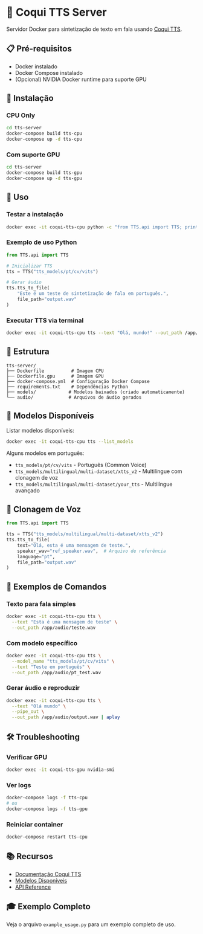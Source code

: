 # 🐸 Coqui TTS Server

Servidor Docker para sintetização de texto em fala usando [Coqui TTS](https://github.com/coqui-ai/TTS).

## 📋 Pré-requisitos

- Docker instalado
- Docker Compose instalado
- (Opcional) NVIDIA Docker runtime para suporte GPU

## 🚀 Instalação

### CPU Only

```bash
cd tts-server
docker-compose build tts-cpu
docker-compose up -d tts-cpu
```

### Com suporte GPU

```bash
cd tts-server
docker-compose build tts-gpu
docker-compose up -d tts-gpu
```

## 🎯 Uso

### Testar a instalação

```bash
docker exec -it coqui-tts-cpu python -c "from TTS.api import TTS; print('OK')"
```

### Exemplo de uso Python

```python
from TTS.api import TTS

# Inicializar TTS
tts = TTS("tts_models/pt/cv/vits")

# Gerar áudio
tts.tts_to_file(
    "Este é um teste de sintetização de fala em português.",
    file_path="output.wav"
)
```

### Executar TTS via terminal

```bash
docker exec -it coqui-tts-cpu tts --text "Olá, mundo!" --out_path /app/audio/output.wav
```

## 📁 Estrutura

```
tts-server/
├── Dockerfile          # Imagem CPU
├── Dockerfile.gpu      # Imagem GPU
├── docker-compose.yml  # Configuração Docker Compose
├── requirements.txt    # Dependências Python
├── models/            # Modelos baixados (criado automaticamente)
└── audio/             # Arquivos de áudio gerados
```

## 🔧 Modelos Disponíveis

Listar modelos disponíveis:
```bash
docker exec -it coqui-tts-cpu tts --list_models
```

Alguns modelos em português:
- `tts_models/pt/cv/vits` - Português (Common Voice)
- `tts_models/multilingual/multi-dataset/xtts_v2` - Multilíngue com clonagem de voz
- `tts_models/multilingual/multi-dataset/your_tts` - Multilíngue avançado

## 🎤 Clonagem de Voz

```python
from TTS.api import TTS

tts = TTS("tts_models/multilingual/multi-dataset/xtts_v2")
tts.tts_to_file(
    text="Olá, esta é uma mensagem de teste.",
    speaker_wav="ref_speaker.wav",  # Arquivo de referência
    language="pt",
    file_path="output.wav"
)
```

## 📝 Exemplos de Comandos

### Texto para fala simples
```bash
docker exec -it coqui-tts-cpu tts \
  --text "Esta é uma mensagem de teste" \
  --out_path /app/audio/teste.wav
```

### Com modelo específico
```bash
docker exec -it coqui-tts-cpu tts \
  --model_name "tts_models/pt/cv/vits" \
  --text "Teste em português" \
  --out_path /app/audio/pt_test.wav
```

### Gerar áudio e reproduzir
```bash
docker exec -it coqui-tts-cpu tts \
  --text "Olá mundo" \
  --pipe_out \
  --out_path /app/audio/output.wav | aplay
```

## 🛠️ Troubleshooting

### Verificar GPU
```bash
docker exec -it coqui-tts-gpu nvidia-smi
```

### Ver logs
```bash
docker-compose logs -f tts-cpu
# ou
docker-compose logs -f tts-gpu
```

### Reiniciar container
```bash
docker-compose restart tts-cpu
```

## 📚 Recursos

- [Documentação Coqui TTS](https://github.com/coqui-ai/TTS)
- [Modelos Disponíveis](https://github.com/coqui-ai/TTS#list-models)
- [API Reference](https://github.com/coqui-ai/TTS/blob/dev/TTS/api.py)

## 🎓 Exemplo Completo

Veja o arquivo `example_usage.py` para um exemplo completo de uso.

